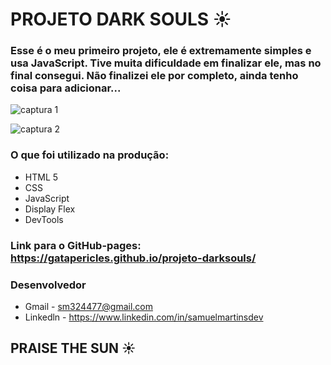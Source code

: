 # PROJETO DARK SOULS ☀️

### Esse é o meu primeiro projeto, ele é extremamente simples e usa JavaScript. Tive muita dificuldade em finalizar ele, mas no final consegui. Não finalizei ele por completo, ainda tenho coisa para adicionar...

![captura 1](https://user-images.githubusercontent.com/123774866/227256794-2ad4b302-19a4-42d1-b513-141a6cbb966d.png)

![captura 2](https://user-images.githubusercontent.com/123774866/227256876-28bfe68e-5244-4a8a-9aa4-0601ddb7bec1.png)

### O que foi utilizado na produção:
- HTML 5 
- CSS
- JavaScript
- Display Flex
- DevTools 

### Link para o GitHub-pages: https://gatapericles.github.io/projeto-darksouls/

### Desenvolvedor

- Gmail - sm324477@gmail.com
- Linkedln - https://www.linkedin.com/in/samuelmartinsdev


## PRAISE THE SUN ☀️
